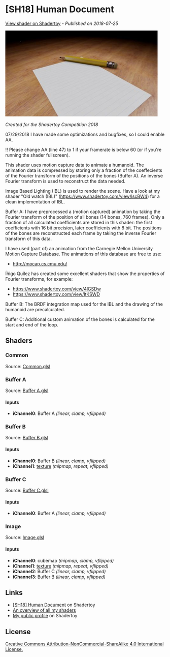 ﻿# [SH18] Human Document
[View shader on Shadertoy](https://www.shadertoy.com/view/XtcyW4) - _Published on 2018-07-25_ 

![thumbnail](./thumbnail.jpg)


*Created for the Shadertoy Competition 2018*

07/29/2018 I have made some optimizations and bugfixes, so I could enable AA.

!! Please change AA (line 47) to 1 if your framerate is below 60
(or if you're running the shader fullscreen).

This shader uses motion capture data to animate a humanoid. The animation data is
compressed by storing only a fraction of the coeffecients of the Fourier transform
of the positions of the bones (Buffer A). An inverse Fourier transform is used to
reconstruct the data needed.

Image Based Lighting (IBL) is used to render the scene. Have a look at my shader
"Old watch (IBL)" (https://www.shadertoy.com/view/lscBW4) for a clean implementation
of IBL.

Buffer A: I have preprocessed a (motion captured) animation by taking the Fourier
transform of the position of all bones (14 bones, 760 frames). Only a fraction
of all calculated coefficients are stored in this shader: the first
coefficients with 16 bit precision, later coefficients with 8 bit. The positions
of the bones are reconstructed each frame by taking the inverse Fourier
transform of this data.

I have used (part of) an animation from the Carnegie Mellon University Motion
Capture Database. The animations of this database are free to use:

- http://mocap.cs.cmu.edu/

Íñigo Quílez has created some excellent shaders that show the properties of
Fourier transforms, for example:

- https://www.shadertoy.com/view/4lGSDw
- https://www.shadertoy.com/view/ltKSWD

Buffer B: The BRDF integration map used for the IBL and the drawing of the humanoid
are precalculated.

Buffer C: Additional custom animation of the bones is calculated for the start
and end of the loop.


## Shaders

### Common

Source: [Common.glsl](./Common.glsl)

### Buffer A

Source: [Buffer A.glsl](./Buffer&#32;A.glsl)

#### Inputs

 * **iChannel0**: Buffer A _(linear, clamp, vflipped)_

### Buffer B

Source: [Buffer B.glsl](./Buffer&#32;B.glsl)

#### Inputs

 * **iChannel0**: Buffer B _(linear, clamp, vflipped)_
 * **iChannel1**: [texture](https://shadertoy.com/media/a/92d7758c402f0927011ca8d0a7e40251439fba3a1dac26f5b8b62026323501aa.jpg) _(mipmap, repeat, vflipped)_

### Buffer C

Source: [Buffer C.glsl](./Buffer&#32;C.glsl)

#### Inputs

 * **iChannel0**: Buffer A _(linear, clamp, vflipped)_

### Image

Source: [Image.glsl](./Image.glsl)

#### Inputs

 * **iChannel0**: cubemap _(mipmap, clamp, vflipped)_
 * **iChannel1**: [texture](https://shadertoy.com/media/a/1f7dca9c22f324751f2a5a59c9b181dfe3b5564a04b724c657732d0bf09c99db.jpg) _(mipmap, repeat, vflipped)_
 * **iChannel2**: Buffer C _(linear, clamp, vflipped)_
 * **iChannel3**: Buffer B _(linear, clamp, vflipped)_

## Links
* [[SH18] Human Document](https://www.shadertoy.com/view/XtcyW4) on Shadertoy
* [An overview of all my shaders](https://reindernijhoff.net/shadertoy/)
* [My public profile](https://www.shadertoy.com/user/reinder) on Shadertoy

## License

[Creative Commons Attribution-NonCommercial-ShareAlike 4.0 International License.](https://creativecommons.org/licenses/by-nc-sa/4.0/)
